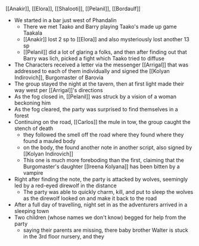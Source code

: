 [[Anakir]], [[Elora]], [[Shalooti]], [[Pelanil]], [[Bordaulf]]

- We started in a bar just west of Phandalin
	- There we met Taako and Barry playing Taako's made up game Taakala
	- [[Anakir]] lost 2 sp to [[Elora]] and also mysteriously lost another 13 sp
	- [[Pelanil]] did a lot of glaring a folks, and then after finding out that Barry was lich, picked a fight which Taako tried to diffuse
- The Characters received a letter via the messenger [[Arrigal]] that was addressed to each of them individually and signed the [[Kolyan Indirovich]], Burgomaster of Barovia
- The group stayed the night at the tavern, then at first light made their way west per [[Arrigal]]'s directions
- As the fog closed in, [[Pelanil]] was struck by a vision of a woman beckoning him
- As the fog cleared, the party was surprised to find themselves in a forest
- Continuing on the road, [[Carlos]] the mule in tow, the group caught the stench of death
	- they followed the smell off the road where they found where they found a mauled body
	- on the body, the found another note in another script, also signed by [[Kolyan Indirovich]]
	- This one is much more foreboding than the first, claiming that the Burgomaster's daughter [[Ireena Kolyana]] has been bitten by a vampire
- Right after finding the note, the party is attacked by wolves, seemingly led by a red-eyed direwolf in the distance
	- The party was able to quickly charm, kill, and put to sleep the wolves as the direwolf looked on and make it back to the road
- After a full day of travelling, night set in as the adventurers arrived in a sleeping town
- Two children (whose names we don't know) begged for help from the party
	- saying their parents are missing, there baby brother Walter is stuck in the 3rd floor nursery, and they